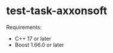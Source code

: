 # test-task-axxonsoft

Requirements:
<ul>
  <li>C++ 17 or later</li>
  <li>Boost 1.66.0 or later</li>
</ul>